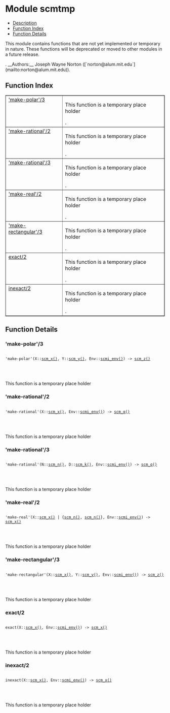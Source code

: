 

# Module scmtmp #
* [Description](#description)
* [Function Index](#index)
* [Function Details](#functions)


<p>This module contains functions that are not yet implemented
or temporary in nature.  These functions will be deprecated or
moved to other modules in a future release.</p>.
__Authors:__ Joseph Wayne Norton ([`norton@alum.mit.edu`](mailto:norton@alum.mit.edu)).
<a name="index"></a>

## Function Index ##


<table width="100%" border="1" cellspacing="0" cellpadding="2" summary="function index"><tr><td valign="top"><a href="#make-polar-3">'make-polar'/3</a></td><td><p>This function is a temporary place holder</p>.</td></tr><tr><td valign="top"><a href="#make-rational-2">'make-rational'/2</a></td><td><p>This function is a temporary place holder</p>.</td></tr><tr><td valign="top"><a href="#make-rational-3">'make-rational'/3</a></td><td><p>This function is a temporary place holder</p>.</td></tr><tr><td valign="top"><a href="#make-real-2">'make-real'/2</a></td><td><p>This function is a temporary place holder</p>.</td></tr><tr><td valign="top"><a href="#make-rectangular-3">'make-rectangular'/3</a></td><td><p>This function is a temporary place holder</p>.</td></tr><tr><td valign="top"><a href="#exact-2">exact/2</a></td><td><p>This function is a temporary place holder</p>.</td></tr><tr><td valign="top"><a href="#inexact-2">inexact/2</a></td><td><p>This function is a temporary place holder</p>.</td></tr></table>


<a name="functions"></a>

## Function Details ##

<a name="make-polar-3"></a>

### 'make-polar'/3 ###


<pre><code>
'make-polar'(X::<a href="#type-scm_x">scm_x()</a>, Y::<a href="#type-scm_y">scm_y()</a>, Env::<a href="#type-scmi_env">scmi_env()</a>) -&gt; <a href="#type-scm_z">scm_z()</a>
</code></pre>

<br></br>


<p>This function is a temporary place holder</p>

<a name="make-rational-2"></a>

### 'make-rational'/2 ###


<pre><code>
'make-rational'(X::<a href="#type-scm_x">scm_x()</a>, Env::<a href="#type-scmi_env">scmi_env()</a>) -&gt; <a href="#type-scm_q">scm_q()</a>
</code></pre>

<br></br>


<p>This function is a temporary place holder</p>

<a name="make-rational-3"></a>

### 'make-rational'/3 ###


<pre><code>
'make-rational'(N::<a href="#type-scm_n">scm_n()</a>, D::<a href="#type-scm_k">scm_k()</a>, Env::<a href="#type-scmi_env">scmi_env()</a>) -&gt; <a href="#type-scm_q">scm_q()</a>
</code></pre>

<br></br>


<p>This function is a temporary place holder</p>

<a name="make-real-2"></a>

### 'make-real'/2 ###


<pre><code>
'make-real'(X::<a href="#type-scm_x">scm_x()</a> | {<a href="#type-scm_n">scm_n()</a>, <a href="#type-scm_n">scm_n()</a>}, Env::<a href="#type-scmi_env">scmi_env()</a>) -&gt; <a href="#type-scm_x">scm_x()</a>
</code></pre>

<br></br>


<p>This function is a temporary place holder</p>

<a name="make-rectangular-3"></a>

### 'make-rectangular'/3 ###


<pre><code>
'make-rectangular'(X::<a href="#type-scm_x">scm_x()</a>, Y::<a href="#type-scm_y">scm_y()</a>, Env::<a href="#type-scmi_env">scmi_env()</a>) -&gt; <a href="#type-scm_z">scm_z()</a>
</code></pre>

<br></br>


<p>This function is a temporary place holder</p>

<a name="exact-2"></a>

### exact/2 ###


<pre><code>
exact(X::<a href="#type-scm_x">scm_x()</a>, Env::<a href="#type-scmi_env">scmi_env()</a>) -&gt; <a href="#type-scm_x">scm_x()</a>
</code></pre>

<br></br>


<p>This function is a temporary place holder</p>

<a name="inexact-2"></a>

### inexact/2 ###


<pre><code>
inexact(X::<a href="#type-scm_x">scm_x()</a>, Env::<a href="#type-scmi_env">scmi_env()</a>) -&gt; <a href="#type-scm_x">scm_x()</a>
</code></pre>

<br></br>


<p>This function is a temporary place holder</p>

